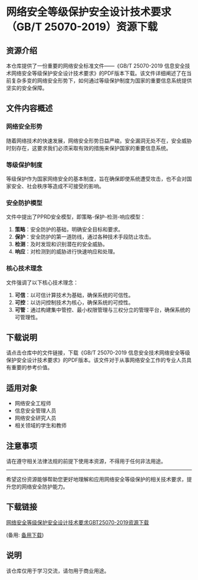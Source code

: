 # 网络安全等级保护安全设计技术要求（GB/T 25070-2019）资源下载

## 资源介绍

本仓库提供了一份重要的网络安全标准文件——《GB/T 25070-2019 信息安全技术网络安全等级保护安全设计技术要求》的PDF版本下载。该文件详细阐述了在当前复杂多变的网络安全形势下，如何通过等级保护制度为国家的重要信息系统提供坚实的安全保障。

## 文件内容概述

### 网络安全形势

随着网络技术的快速发展，网络安全形势日益严峻。安全漏洞无处不在，安全威胁时刻存在，这要求我们必须采取有效的措施来保护国家的重要信息系统。

### 等级保护制度

等级保护作为国家网络安全的基本制度，旨在确保即使系统遭受攻击，也不会对国家安全、社会秩序等造成不可接受的影响。

### 安全防护模型

文件中提出了PPRD安全模型，即策略-保护-检测-响应模型：
1. **策略**：安全防护的基础，明确安全目标和要求。
2. **保护**：安全防护的第一道防线，通过各种技术手段防止攻击。
3. **检测**：及时发现和识别潜在的安全威胁。
4. **响应**：对检测到的威胁进行快速响应和处理。

### 核心技术理念

文件强调了以下核心技术理念：
1. **可信**：以可信计算技术为基础，确保系统的可信性。
2. **可控**：以访问控制技术为核心，确保系统的可控性。
3. **可管**：通过构建集中管控、最小权限管理与三权分立的管理平台，确保系统的可管理性。

## 下载说明

请点击仓库中的文件链接，下载《GB/T 25070-2019 信息安全技术网络安全等级保护安全设计技术要求》的PDF版本。该文件对于从事网络安全工作的专业人员具有重要的参考价值。

## 适用对象

- 网络安全工程师
- 信息安全管理人员
- 网络安全研究人员
- 相关领域的学生和教师

## 注意事项

请在遵守相关法律法规的前提下使用本资源，不得用于任何非法用途。

---

希望这份资源能够帮助您更好地理解和应用网络安全等级保护的相关技术要求，提升您的网络安全防护能力。

## 下载链接
[网络安全等级保护安全设计技术要求GBT25070-2019资源下载](https://pan.quark.cn/s/07875aed9019) 

(备用: [备用下载](https://pan.baidu.com/s/1swSnm8WGMU3LUqLdBA0R5g?pwd=1234))

## 说明

该仓库仅用于学习交流，请勿用于商业用途。
